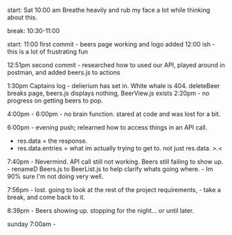 start: Sat 10:00 am
Breathe heavily and rub my face a lot while thinking about this. 

break: 10:30-11:00 

start: 11:00
first commit - beers page working and logo added 12:00 ish
            - this is a lot of frustrating fun

12:51pm second commit - researched how to used our API,  played around in 
              postman, and added beers.js to actions

1:30pm Captains log - delierium has set in. White whale is 404. 
              deleteBeer breaks page, beers.js displays nothing, 
              BeerView.js exists
2:20pm - no progress on getting beers to pop. 

4:00pm - 6:00pm - no brain function. stared at code and was lost for a bit.

6:00pm - evening push; relearned how to access things in an API call. 
  - res.data = the response. 
  - res.data.entries = what im actually trying to get to. not just res.data. >.<

7:40pm - Nevermind. API call still not working. Beers still failing to show up. 
       - renameD Beers.js to BeerList.js to help clarify whats going where.
       - Im 90% sure I'm not doing very well.

7:56pm - lost. going to look at the rest of the project requirements, 
       - take a break, and come back to it.

8:39pm - Beers showing up. stopping for the night... or until later.

sunday 7:00am - 



